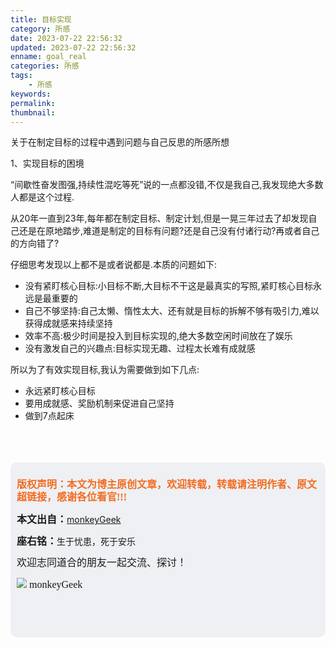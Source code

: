 ```yaml
---
title: 目标实现
category: 所感
date: 2023-07-22 22:56:32
updated: 2023-07-22 22:56:32
enname: goal_real
categories: 所感
tags:
	- 所感
keywords:
permalink:
thumbnail:
---
```


关于在制定目标的过程中遇到问题与自己反思的所感所想

<!--more-->

1、实现目标的困境

“间歇性奋发图强,持续性混吃等死”说的一点都没错,不仅是我自己,我发现绝大多数人都是这个过程.

从20年一直到23年,每年都在制定目标、制定计划,但是一晃三年过去了却发现自己还是在原地踏步,难道是制定的目标有问题?还是自己没有付诸行动?再或者自己的方向错了?

仔细思考发现以上都不是或者说都是.本质的问题如下:

- 没有紧盯核心目标:小目标不断,大目标不干这是最真实的写照,紧盯核心目标永远是最重要的
- 自己不够坚持:自己太懒、惰性太大、还有就是目标的拆解不够有吸引力,难以获得成就感来持续坚持
- 效率不高:极少时间是投入到目标实现的,绝大多数空闲时间放在了娱乐
- 没有激发自己的兴趣点:目标实现无趣、过程太长难有成就感

所以为了有效实现目标,我认为需要做到如下几点:

- 永远紧盯核心目标
- 要用成就感、奖励机制来促进自己坚持
- 做到7点起床





</br>

</br>

</br>

<script>
var _hmt = _hmt || [];
(function() {
  var hm = document.createElement("script");
  hm.src = "https://hm.baidu.com/hm.js?2f798e6b269c8a40f12bef25d7f1876d";
  var s = document.getElementsByTagName("script")[0]; 
  s.parentNode.insertBefore(hm, s);
})();
</script>

<div style="height:260px; background-color:rgb(238,240,244); padding:10px;border-radius:10px;">
    <p style="color:#f36c21;font:bold 16px/20px 'kaiTi';">
      版权声明：本文为博主原创文章，欢迎转载，转载请注明作者、原文超链接，感谢各位看官!!!
    </p>
    <p>
      <span style="font:bold 16px/20px 'kaiTi';">本文出自：</span><a href="https://monkeyGeek369.github.io">monkeyGeek</a> 
    </p>
    <p>
      <span style="font:bold 16px/20px 'kaiTi';">座右铭：</span><span>生于忧患，死于安乐</span> 
    </p>
    <p>
      <span style="font:16px/20px 'kaiTi';">欢迎志同道合的朋友一起交流、探讨！</span> 
    </p>
    <img style="height:auto; width:auto;flot:left;" src="../../../../image/monkey64.png" /><span style="font:16px/20px 'kaiTi';flot:left;">   monkeyGeek</span>



